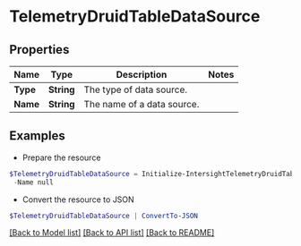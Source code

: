 # TelemetryDruidTableDataSource
## Properties

Name | Type | Description | Notes
------------ | ------------- | ------------- | -------------
**Type** | **String** | The type of data source. | 
**Name** | **String** | The name of a data source. | 

## Examples

- Prepare the resource
```powershell
$TelemetryDruidTableDataSource = Initialize-IntersightTelemetryDruidTableDataSource  -Type null `
 -Name null
```

- Convert the resource to JSON
```powershell
$TelemetryDruidTableDataSource | ConvertTo-JSON
```

[[Back to Model list]](../README.md#documentation-for-models) [[Back to API list]](../README.md#documentation-for-api-endpoints) [[Back to README]](../README.md)


